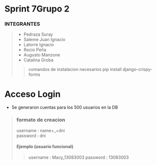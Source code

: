 # Sprint 7Grupo 2
### INTEGRANTES
>- Pedraza Suray
>- Saleme Juan Ignacio
>- Latorre Ignacio
>- Rocio Peña
>- Augusto Manzone
>- Catalina Groba
>> comandos de instalacion necesarios
>> pip install django-crispy-forms

# Acceso Login
- Se generaron cuentas para los 500 usuarios en la DB
> ### formato de creacion 
> username :  name+_+dni  
> password :  dni  
> #### Ejemplo (usuario funcional)
>> username : Macy_13083003
>> password : 13083003  
